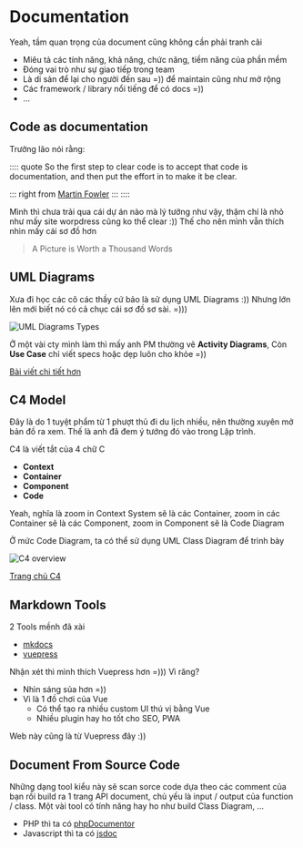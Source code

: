 # Documentation

Yeah, tầm quan trọng của document cũng không cần phải tranh cãi 
- Miêu tả các tính năng, khả năng, chức năng, tiềm năng của phần mềm
- Đóng vai trò như sự giao tiếp trong team
- Là di sản để lại cho người đến sau =)) để maintain cũng như mở rộng
- Các framework / library nổi tiếng để có docs =)) 
- ...

## Code as documentation

Trưởng lão nói rằng: 

:::: quote
So the first step to clear code is to accept that code is documentation, and then put the effort in to make it be clear. 

::: right
from [Martin Fowler](https://martinfowler.com/bliki/CodeAsDocumentation.html)
:::
::::

Mình thì chưa trải qua cái dự án nào mà lý tưởng như vậy, thậm chí là nhỏ như mấy site worpdress cũng ko thể clear :)) Thế cho nên mình vẫn thích nhìn mấy cái sơ đồ hơn 

> A Picture is Worth a Thousand Words 

## UML Diagrams

Xưa đi học các cô các thầy cứ bảo là sử dụng UML Diagrams  :)) Nhưng lớn lên mới biết nó có cả chục cái sơ đồ sơ sài.  =)))

![UML Diagrams Types](@/images/uml-diagram-types.png)

Ở một vài cty mình làm thì mấy anh PM thường vẽ **Activity Diagrams**, Còn **Use Case** chỉ viết specs hoặc dẹp luôn cho khỏe =)) 

[Bài viết chi tiết hơn](https://creately.com/blog/diagrams/uml-diagram-types-examples/)


## C4 Model 

Đây là do 1 tuyệt phẩm từ 1 phượt thủ đi du lịch nhiều, nên thường xuyên mở bản đồ ra xem. Thế là anh đã đem ý tướng đó vào trong Lập trình. 

C4 là viết tắt của 4 chữ C
- **Context** 
- **Container**
- **Component**
- **Code**

Yeah, nghĩa là zoom in Context System sẽ là các Container, zoom in các Container sẽ là các Component, zoom in Component sẽ là Code Diagram 

Ở mức Code Diagram, ta có thể sử dụng UML Class Diagram để trình bày


![C4 overview](https://c4model.com/img/c4-overview.png)

[Trang chủ C4](https://c4model.com/)

## Markdown Tools 

2 Tools mềnh đã xài 

- [mkdocs](https://www.mkdocs.org/)
- [vuepress](https://vuepress.vuejs.org/)

Nhận xét thì mình thích Vuepress hơn =))) Vì răng?
- Nhìn sáng sủa hơn =))
- Vì là 1 đồ chơi của Vue 
    - Có thể tạo ra nhiều custom UI thú vị bằng Vue
    - Nhiều plugin hay ho tốt cho SEO, PWA

Web này cũng là từ Vuepress đây :)) 

## Document From Source Code 

Những dạng tool kiểu này sẽ scan sorce code dựa theo các comment của bạn rồi build ra 1 trang API document, chủ yếu là input / output của function / class. Một vài tool có tính năng hay ho như build Class Diagram, ...

- PHP thì ta có [phpDocumentor](https://www.phpdoc.org/)
- Javascript thì ta có [jsdoc](https://jsdoc.app/index.html)




